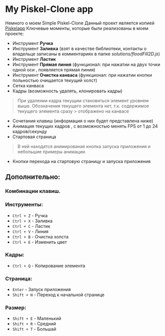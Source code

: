 # My Piskel-Clone app 
Немного о моем Simple Piskel-Clone
Данный проект является копией [Piskelapp](https://www.piskelapp.com/)
Ключевые моменты, которые были реализованы в моем проекте:
- Инструмент **Ручка**
- Инструмент **Заливка** (взят в качестве библиотеки, контакты о владельце записаны в комментариях в папке *solutions/floodFill2D.js*)
- Инструмент **Ластик**
- Инструмент **Прямая линия** (функционал: при нажатии на двух точки одной оси , появляется прямая линия)
- Инструмент **Очистка канваса** (функционал: при нажатии кнопки польностью очищается текущий холст) 
- Сетка канваса
- Кадры (возможность удалять, клонировать кадры)
> При удалении кадра текущим становиться элемент уровнем выше. Обозначения текущего элемента нет, т.к. содержимое текущего элемента сразу > отображено на канвасе
- Сочетания клавиш (информация о них будет представлена ниже)
- Анимация текущих кадров , с возможностью менять FPS от 1 до 24 кадров/секунду
- Стартовая страница 
> В ней находятся анимированая кнопка запуска приложения и небольшие примеры анимации.
- Кнопки перехода на стартовую страницу и запуска приложения
## Дополнительно:
### Комбинации клавиш.
### Инструменты:
- `Ctrl + Z` - Ручка
- `Ctrl + X` - Заливка
- `Ctrl + C` - Ластик
- `Ctrl + V` - Линия
- `Ctrl + B` - Очистка холста
- `Ctrl + E` - Изменить цвет
### Кадры:
- `Ctrl + Q` - Копирование элемента
### Страница:
- `Enter` - Запуск приложения
- `Shift + H` - Переход к начальной странице
### Размер:
- `Shift + E` - Маленький
- `Shift + R` - Средний
- `Shift + T` - Большай
